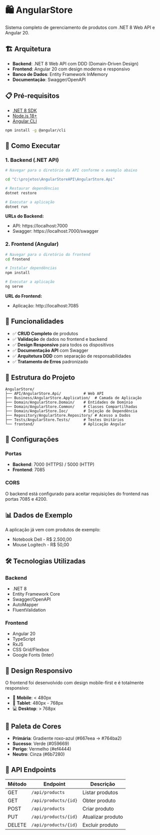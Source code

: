 # 🛍️ AngularStore

Sistema completo de gerenciamento de produtos com .NET 8 Web API e Angular 20.

## 🏗️ Arquitetura

- **Backend**: .NET 8 Web API com DDD (Domain-Driven Design)
- **Frontend**: Angular 20 com design moderno e responsivo
- **Banco de Dados**: Entity Framework InMemory
- **Documentação**: Swagger/OpenAPI

## 📋 Pré-requisitos

- [.NET 8 SDK](https://dotnet.microsoft.com/download/dotnet/8.0)
- [Node.js 18+](https://nodejs.org/)
- [Angular CLI](https://angular.io/cli)

```bash
npm install -g @angular/cli
```

## 🚀 Como Executar

### 1. Backend (.NET API)

```bash
# Navegar para o diretório da API conforme o exemplo abaixo

cd "C:\projetos\AngularStoreAPI\AngularStore.Api"

# Restaurar dependências
dotnet restore

# Executar a aplicação
dotnet run
```

**URLs do Backend:**

- API: https://localhost:7000
- Swagger: https://localhost:7000/swagger

### 2. Frontend (Angular)

```bash
# Navegar para o diretório do frontend
cd frontend

# Instalar dependências
npm install

# Executar a aplicação
ng serve
```

**URL do Frontend:**

- Aplicação: http://localhost:7085

## 🎯 Funcionalidades

- ✅ **CRUD Completo** de produtos
- ✅ **Validação** de dados no frontend e backend
- ✅ **Design Responsivo** para todos os dispositivos
- ✅ **Documentação API** com Swagger
- ✅ **Arquitetura DDD** com separação de responsabilidades
- ✅ **Tratamento de Erros** padronizado

## 📁 Estrutura do Projeto

```
AngularStore/
├── API/AngularStore.Api/          # Web API
├── Business/AngularStore.Application/  # Camada de Aplicação
├── Domain/AngularStore.Domain/    # Entidades de Domínio
├── Domain/AngularStore.Common/    # Classes Compartilhadas
├── Domain/AngularStore.Ioc/       # Injeção de Dependência
├── Repository/AngularStore.Repository/ # Acesso a Dados
├── Tests/AngularStore.Tests/      # Testes Unitários
└── frontend/                      # Aplicação Angular
```

## 🔧 Configurações

### Portas

- **Backend**: 7000 (HTTPS) / 5000 (HTTP)
- **Frontend**: 7085

### CORS

O backend está configurado para aceitar requisições do frontend nas portas 7085 e 4200.

## 📊 Dados de Exemplo

A aplicação já vem com produtos de exemplo:

- Notebook Dell - R$ 2.500,00
- Mouse Logitech - R$ 50,00

## 🛠️ Tecnologias Utilizadas

### Backend

- .NET 8
- Entity Framework Core
- Swagger/OpenAPI
- AutoMapper
- FluentValidation

### Frontend

- Angular 20
- TypeScript
- RxJS
- CSS Grid/Flexbox
- Google Fonts (Inter)

## 📱 Design Responsivo

O frontend foi desenvolvido com design mobile-first e é totalmente responsivo:

- 📱 **Mobile**: < 480px
- 📱 **Tablet**: 480px - 768px
- 💻 **Desktop**: > 768px

## 🎨 Paleta de Cores

- **Primária**: Gradiente roxo-azul (#667eea → #764ba2)
- **Sucesso**: Verde (#059669)
- **Perigo**: Vermelho (#ef4444)
- **Neutro**: Cinza (#6b7280)

## 📝 API Endpoints

| Método | Endpoint             | Descrição         |
| ------ | -------------------- | ----------------- |
| GET    | `/api/products`      | Listar produtos   |
| GET    | `/api/products/{id}` | Obter produto     |
| POST   | `/api/products`      | Criar produto     |
| PUT    | `/api/products/{id}` | Atualizar produto |
| DELETE | `/api/products/{id}` | Excluir produto   |
